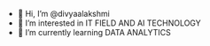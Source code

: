 - 👋 Hi, I’m @divyaalakshmi
- 👀 I’m interested in IT FIELD AND AI TECHNOLOGY
- 🌱 I’m currently learning DATA ANALYTICS 

<!---
divyaalakshmi/divyaalakshmi is a ✨ special ✨ repository because its `README.md` (this file) appears on your GitHub profile.
You can click the Preview link to take a look at your changes.
--->
